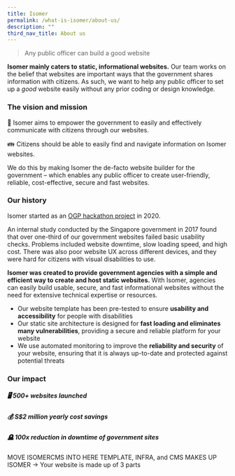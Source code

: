 ```yaml
---
title: Isomer
permalink: /what-is-isomer/about-us/
description: ""
third_nav_title: About us
---
```

> Any public officer can build a good website


**Isomer mainly caters to static, informational websites.** Our team works on the belief that websites are important ways that the government shares information with citizens. As such, we want to help any public officer to set up a *good* website easily without any prior coding or design knowledge.


### The vision and mission
🏢 Isomer aims to empower the government to easily and effectively communicate with citizens through our websites.

👪 Citizens should be able to easily find and navigate information on Isomer websites.

We do this by making Isomer the de-facto website builder for the government – which enables any public officer to create user-friendly, reliable, cost-effective, secure and fast websites.

### Our history
Isomer started as an [OGP hackathon project](https://hack.gov.sg/) in 2020. 

An internal study conducted by the Singapore government in 2017 found that over one-third of our government websites failed basic usability checks. Problems included website downtime, slow loading speed, and high cost. There was also poor website UX across different devices, and they were hard for citizens with visual disabilities to use.

**Isomer was created to provide government agencies with a simple and efficient way to create and host static websites.** With Isomer, agencies can easily build usable, secure, and fast informational websites without the need for extensive technical expertise or resources.

- Our website template has been pre-tested to ensure **usability and accessibility** for people with disabilities
- Our static site architecture is designed for **fast loading and eliminates many vulnerabilities**, providing a secure and reliable platform for your website
- We use automated monitoring to improve the **reliability and security** of your website, ensuring that it is always up-to-date and protected against potential threats

    
### Our impact
    
##### 🖥️ 500+ websites launched
##### 💰 S$2 million yearly cost savings
##### 🪦 100x reduction in downtime of government sites




MOVE ISOMERCMS INTO HERE
TEMPLATE, INFRA, and CMS MAKES UP ISOMER
-> Your website is made up of 3 parts